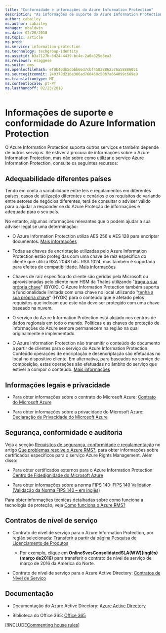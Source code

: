 ```yaml
---
title: "Conformidade e informações do Azure Information Protection"
description: "As informações de suporte do Azure Information Protection incluem informações legais, de conformidade e SLAs."
author: cabailey
ms.author: cabailey
manager: mbaldwin
ms.date: 02/20/2018
ms.topic: article
ms.prod: 
ms.service: information-protection
ms.technology: techgroup-identity
ms.assetid: b3a7127b-6d24-4439-bc4e-2a0a325e8ea3
ms.reviewer: esaggese
ms.suite: ems
ms.openlocfilehash: ef0b40db5dbbb66d7cbf45028862576a58886051
ms.sourcegitcommit: 240378d216e386ad760460c50b7a664099c669e9
ms.translationtype: MT
ms.contentlocale: pt-PT
ms.lasthandoff: 02/23/2018
---
```

# <a name="compliance-and-supporting-information-for-azure-information-protection"></a>Informações de suporte e conformidade do Azure Information Protection

O Azure Information Protection suporta outros serviços e também depende de outros serviços. Se estiver à procura de informações sobre o Azure Information Protection, mas não sobre como utilizar o serviço Azure Information Protection, consulte os seguintes recursos:

## <a name="suitability-for-different-countries"></a>Adequabilidade diferentes países

Tendo em conta a variabilidade entre leis e regulamentos em diferentes países, casos de utilização diferentes e cenários e os requisitos de variando entre setores de negócios diferentes, terá de consultar o adviser válido para o ajudar a responder se do Azure Proteção de informações é adequada para o seu país.

No entanto, algumas informações relevantes que o podem ajudar a sua adviser legal se uma determinação:

- O Azure Information Protection utiliza AES 256 e AES 128 para encriptar documentos. [Mais informações](../understand-explore/how-does-it-work.md#cryptographic-controls-used-by-azure-rms-algorithms-and-key-lengths)

- Todas as chaves de encriptação utilizadas pelo Azure Information Protection estão protegidas com uma chave de raiz específica do cliente que utiliza RSA 2048 bits. RSA 1024, mas também é suportada para efeitos de compatibilidade. [Mais informações](../understand-explore/how-does-it-work.md#cryptographic-controls-used-by-azure-rms-algorithms-and-key-lengths)

- Chaves de raiz específica do cliente são geridas pela Microsoft ou aprovisionadas pelo cliente num HSM da Thales utilizando "[traga a sua própria chave](../plan-design/plan-implement-tenant-key.md)" (BYOK). O Azure Information Protection também suporta a funcionalidade limitada com uma chave no local utilizando "[tenha a sua própria chave](../deploy-use/configure-adrms-restrictions.md)" (HYOK) para o conteúdo que é afetado pelos requisitos que indicam que este não deve ser protegido com uma chave baseado na nuvem.

- O serviço do Azure Information Protection está alojado nos centros de dados regionais em todo o mundo. Políticas e as chaves de proteção de informações do Azure sempre permanecem na região na qual originalmente é implementado.
 
- O Azure Information Protection não transmitir o conteúdo do documento a partir de clientes para o serviço do Azure Information Protection. Conteúdo operações de encriptação e desencriptação são efetuadas no local no dispositivo cliente. Em alternativa, para baseados no serviço de composição, estas operações são efetuadas no âmbito do serviço que estiver a compor o conteúdo. [Mais informações](../understand-explore/how-does-it-work.md)

## <a name="legal-and-privacy"></a>Informações legais e privacidade

- Para obter informações sobre o contrato do Microsoft Azure: [Contrato do Microsoft Azure](http://azure.microsoft.com/support/legal/subscription-agreement/)

- Para obter informações sobre a privacidade do Microsoft Azure: [Declaração de Privacidade do Microsoft Azure](http://azure.microsoft.com/support/legal/privacy-statement/)

## <a name="security-compliance-and-auditing"></a>Segurança, conformidade e auditoria

Veja a secção [Requisitos de segurança, conformidade e regulamentação](../understand-explore/azure-rms-problems-it-solves.md#security-compliance-and-regulatory-requirements) no artigo [Que problemas resolve o Azure RMS?](../understand-explore/azure-rms-problems-it-solves.md), para obter informações sobre certificados específicos para o serviço Azure Rights Management. Além disso:

- Para obter certificados externos para o Azure Information Protection: [Centro de Fidedignidade do Microsoft Azure](http://azure.microsoft.com/support/trust-center/)

- Para obter informações sobre a norma FIPS 140: [FIPS 140 Validation (Validação da Norma FIPS 140 – em inglês)](https://technet.microsoft.com/library/security/cc750357.aspx)

Para obter informações técnicas detalhadas sobre como funciona a tecnologia de proteção, veja [Como funciona o Azure RMS?](../understand-explore/how-does-it-work.md) 

## <a name="service-level-agreements"></a>Contratos de nível de serviço

- Contrato de nível de serviço para o Azure Information Protection, por região selecionada: [Transferir a partir da página Pesquisa de Licenciamento de Produtos](http://microsoftvolumelicensing.com/DocumentSearch.aspx?Mode=3&amp;DocumentTypeId=37)

    - Por exemplo, clique em **OnlineSvcsConsolidatedSLA(WW)(inglês)(março de2016)** para transferir o contrato de nível de serviço de março de 2016 da América do Norte.

-   Contrato de nível de serviço para o Azure Active Directory: [Contratos de Nível de Serviço](http://azure.microsoft.com/support/legal/sla/)

## <a name="documentation"></a>Documentação

- Documentação do Azure Active Directory: [Azure Active Directory](/active-directory/)

- Biblioteca do Office 365: [Office 365](http://technet.microsoft.com/library/dn127064%28v=office.14%29.aspx)

[!INCLUDE[Commenting house rules](../includes/houserules.md)]

